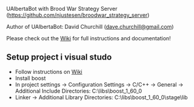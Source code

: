 UAlbertaBot with Brood War Strategy Server (https://github.com/njustesen/broodwar_strategy_server)

Author of UAlbertaBot:  David Churchill (dave.churchill@gmail.com)
<!-- #Author of Brood War Strategy Server extension by Niels Justesen (njustesen@gmail.com) -->

Please check out the [Wiki](https://github.com/davechurchill/ualbertabot/wiki) for full instructions and documentation!

## Setup project i visual studo
- Follow instructions on [Wiki](https://github.com/davechurchill/ualbertabot/wiki)
- Install boost
- In project settings -> Configuration Settings -> C/C++ -> General -> Additional Include Directories: C:\libs\boost_1_60_0
- Linker -> Additional Library Directories: C:\libs\boost_1_60_0\stage\lib
<!---
## How to run (Only in debug mode)
- Setup and run Brood War Strategy Server on local machine on port 8000. (Guide on https://github.com/njustesen/broodwar_strategy_server)
- Run StarCraft from ChaosLauncher similar to https://github.com/davechurchill/ualbertabot/wiki/Installation-Instructions#how-to-run [//]: - but it must be in Debug mode to work with Brood War Strategy Server
- You can run several games without restarting the Brood War Strategy Server

## Known bugs
- The game might crash when Interceptors or Scarabs are used
--->
